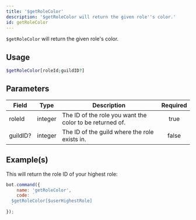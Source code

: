 ```yaml
---
title: '$getRoleColor'
description: '$getRoleColor will return the given role''s color.'
id: getRoleColor
---
```


`$getRoleColor` will return the given role's color.

## Usage

```php
$getRoleColor[roleId;guildID?]
```

## Parameters

| Field    | Type    | Description                                              | Required |
| -------- | ------- | -------------------------------------------------------- |:--------:|
| roleId   | integer | The ID of the role you want the color to be returned of. |   true   |
| guildID? | integer | The ID of the guild where the role exists in.            |  false   |

## Example(s)

This will return the role ID of your highest role:

```javascript
bot.command({
    name: 'getRoleColor',
    code: `
  $getRoleColor[$userHighestRole]
  `
});
```